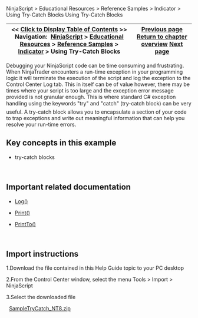 ﻿
NinjaScript \> Educational Resources \> Reference Samples \> Indicator \> Using Try\-Catch Blocks
Using Try\-Catch Blocks

| \<\< [Click to Display Table of Contents](using_try-catch_blocks.md) \>\> **Navigation:**     [NinjaScript](ninjascript-1.md) \> [Educational Resources](educational_resources-1.md) \> [Reference Samples](reference_samples-1.md) \> [Indicator](indicator2-1.md) \> Using Try\-Catch Blocks | [Previous page](using_system_io_file_propertie-1.md) [Return to chapter overview](indicator2-1.md) [Next page](creating-chart-wpf-(ui)-modifi-1.md) |
| --- | --- |

Debugging your NinjaScript code can be time consuming and frustrating. When NinjaTrader encounters a run\-time exception in your programming logic it will terminate the execution of the script and log the exception to the Control Center Log tab. This in itself can be of value however, there may be times where your script is too large and the exception error message provided is not granular enough. This is where standard C\# exception handling using the keywords "try" and "catch" (try\-catch block) can be very useful. A try\-catch block allows you to encapsulate a section of your code to trap exceptions and write out meaningful information that can help you resolve your run\-time errors.
## 
## Key concepts in this example
- try\-catch blocks

 
## Important related documentation
- [Log()](log-1.md)

- [Print()](print-1.md)

- [PrintTo()](printto-1.md)

 
## Import instructions
1\.Download the file contained in this Help Guide topic to your PC desktop

2\.From the Control Center window, select the menu Tools \> Import \> NinjaScript

3\.Select the downloaded file

 
[SampleTryCatch\_NT8\.zip](samples/SampleTryCatch_NT8.zip)
